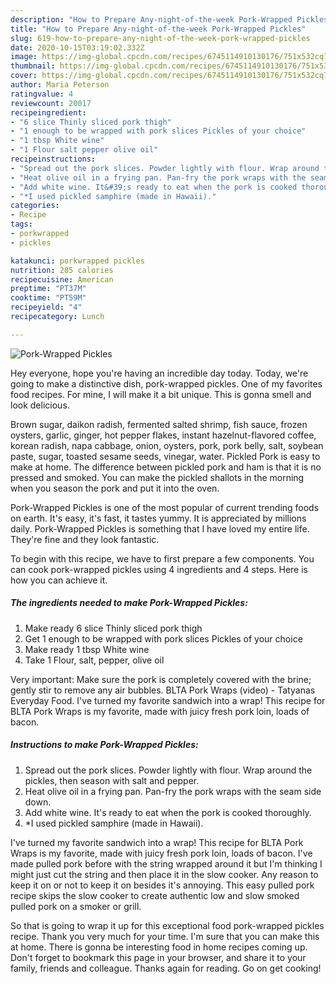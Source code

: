 ```yaml
---
description: "How to Prepare Any-night-of-the-week Pork-Wrapped Pickles"
title: "How to Prepare Any-night-of-the-week Pork-Wrapped Pickles"
slug: 619-how-to-prepare-any-night-of-the-week-pork-wrapped-pickles
date: 2020-10-15T03:19:02.332Z
image: https://img-global.cpcdn.com/recipes/6745114910130176/751x532cq70/pork-wrapped-pickles-recipe-main-photo.jpg
thumbnail: https://img-global.cpcdn.com/recipes/6745114910130176/751x532cq70/pork-wrapped-pickles-recipe-main-photo.jpg
cover: https://img-global.cpcdn.com/recipes/6745114910130176/751x532cq70/pork-wrapped-pickles-recipe-main-photo.jpg
author: Maria Peterson
ratingvalue: 4
reviewcount: 20017
recipeingredient:
- "6 slice Thinly sliced pork thigh"
- "1 enough to be wrapped with pork slices Pickles of your choice"
- "1 tbsp White wine"
- "1 Flour salt pepper olive oil"
recipeinstructions:
- "Spread out the pork slices. Powder lightly with flour. Wrap around the pickles, then season with salt and pepper."
- "Heat olive oil in a frying pan. Pan-fry the pork wraps with the seam side down."
- "Add white wine. It&#39;s ready to eat when the pork is cooked thoroughly."
- "*I used pickled samphire (made in Hawaii)."
categories:
- Recipe
tags:
- porkwrapped
- pickles

katakunci: porkwrapped pickles 
nutrition: 285 calories
recipecuisine: American
preptime: "PT37M"
cooktime: "PT59M"
recipeyield: "4"
recipecategory: Lunch

---
```



![Pork-Wrapped Pickles](https://img-global.cpcdn.com/recipes/6745114910130176/751x532cq70/pork-wrapped-pickles-recipe-main-photo.jpg)

Hey everyone, hope you're having an incredible day today. Today, we're going to make a distinctive dish, pork-wrapped pickles. One of my favorites food recipes. For mine, I will make it a bit unique. This is gonna smell and look delicious.

Brown sugar, daikon radish, fermented salted shrimp, fish sauce, frozen oysters, garlic, ginger, hot pepper flakes, instant hazelnut-flavored coffee, korean radish, napa cabbage, onion, oysters, pork, pork belly, salt, soybean paste, sugar, toasted sesame seeds, vinegar, water. Pickled Pork is easy to make at home. The difference between pickled pork and ham is that it is no pressed and smoked. You can make the pickled shallots in the morning when you season the pork and put it into the oven.

Pork-Wrapped Pickles is one of the most popular of current trending foods on earth. It's easy, it's fast, it tastes yummy. It is appreciated by millions daily. Pork-Wrapped Pickles is something that I have loved my entire life. They're fine and they look fantastic.


To begin with this recipe, we have to first prepare a few components. You can cook pork-wrapped pickles using 4 ingredients and 4 steps. Here is how you can achieve it.

<!--inarticleads1-->

##### The ingredients needed to make Pork-Wrapped Pickles:

1. Make ready 6 slice Thinly sliced pork thigh
1. Get 1 enough to be wrapped with pork slices Pickles of your choice
1. Make ready 1 tbsp White wine
1. Take 1 Flour, salt, pepper, olive oil


Very important: Make sure the pork is completely covered with the brine; gently stir to remove any air bubbles. BLTA Pork Wraps (video) - Tatyanas Everyday Food. I&#39;ve turned my favorite sandwich into a wrap! This recipe for BLTA Pork Wraps is my favorite, made with juicy fresh pork loin, loads of bacon. 

<!--inarticleads2-->

##### Instructions to make Pork-Wrapped Pickles:

1. Spread out the pork slices. Powder lightly with flour. Wrap around the pickles, then season with salt and pepper.
1. Heat olive oil in a frying pan. Pan-fry the pork wraps with the seam side down.
1. Add white wine. It&#39;s ready to eat when the pork is cooked thoroughly.
1. *I used pickled samphire (made in Hawaii).


I&#39;ve turned my favorite sandwich into a wrap! This recipe for BLTA Pork Wraps is my favorite, made with juicy fresh pork loin, loads of bacon. I&#39;ve made pulled pork before with the string wrapped around it but I&#39;m thinking I might just cut the string and then place it in the slow cooker. Any reason to keep it on or not to keep it on besides it&#39;s annoying. This easy pulled pork recipe skips the slow cooker to create authentic low and slow smoked pulled pork on a smoker or grill. 

So that is going to wrap it up for this exceptional food pork-wrapped pickles recipe. Thank you very much for your time. I'm sure that you can make this at home. There is gonna be interesting food in home recipes coming up. Don't forget to bookmark this page in your browser, and share it to your family, friends and colleague. Thanks again for reading. Go on get cooking!
